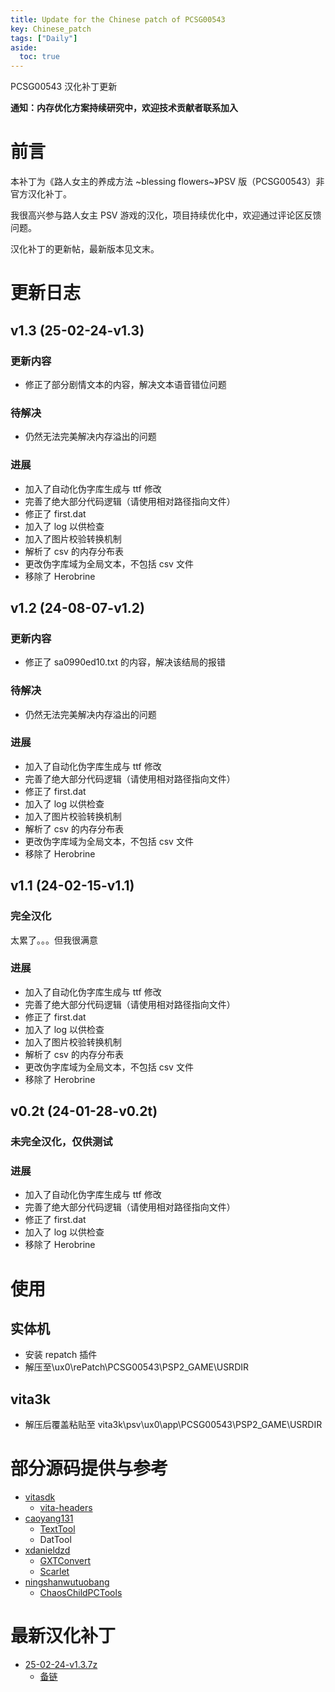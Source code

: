 ```yaml
---
title: Update for the Chinese patch of PCSG00543
key: Chinese_patch
tags: ["Daily"]
aside:
  toc: true
---
```


PCSG00543 汉化补丁更新 <!--more-->

**通知：内存优化方案持续研究中，欢迎技术贡献者联系加入**

# 前言

本补丁为《路人女主的养成方法 ~blessing flowers~》PSV 版（PCSG00543）非官方汉化补丁。

我很高兴参与路人女主 PSV 游戏的汉化，项目持续优化中，欢迎通过评论区反馈问题。

汉化补丁的更新帖，最新版本见文末。

# 更新日志

## v1.3 (25-02-24-v1.3)

### 更新内容

- 修正了部分剧情文本的内容，解决文本语音错位问题

### 待解决

- 仍然无法完美解决内存溢出的问题

### 进展

- 加入了自动化伪字库生成与 ttf 修改
- 完善了绝大部分代码逻辑（请使用相对路径指向文件）
- 修正了 first.dat
- 加入了 log 以供检查
- 加入了图片校验转换机制
- 解析了 csv 的内存分布表
- 更改伪字库域为全局文本，不包括 csv 文件
- 移除了 Herobrine

## v1.2 (24-08-07-v1.2)

### 更新内容

- 修正了 sa0990ed10.txt 的内容，解决该结局的报错

### 待解决

- 仍然无法完美解决内存溢出的问题

### 进展

- 加入了自动化伪字库生成与 ttf 修改
- 完善了绝大部分代码逻辑（请使用相对路径指向文件）
- 修正了 first.dat
- 加入了 log 以供检查
- 加入了图片校验转换机制
- 解析了 csv 的内存分布表
- 更改伪字库域为全局文本，不包括 csv 文件
- 移除了 Herobrine

## v1.1 (24-02-15-v1.1)

### 完全汉化

太累了。。。但我很满意

### 进展

- 加入了自动化伪字库生成与 ttf 修改
- 完善了绝大部分代码逻辑（请使用相对路径指向文件）
- 修正了 first.dat
- 加入了 log 以供检查
- 加入了图片校验转换机制
- 解析了 csv 的内存分布表
- 更改伪字库域为全局文本，不包括 csv 文件
- 移除了 Herobrine

## v0.2t (24-01-28-v0.2t)

### 未完全汉化，仅供测试

### 进展

- 加入了自动化伪字库生成与 ttf 修改
- 完善了绝大部分代码逻辑（请使用相对路径指向文件）
- 修正了 first.dat
- 加入了 log 以供检查
- 移除了 Herobrine

# 使用

## 实体机

- 安装 repatch 插件
- 解压至\ux0\rePatch\PCSG00543\PSP2_GAME\USRDIR

## vita3k

- 解压后覆盖粘贴至 vita3k\psv\ux0\app\PCSG00543\PSP2_GAME\USRDIR

# 部分源码提供与参考

- [vitasdk](https://github.com/vitasdk/)
  - [vita-headers](https://github.com/vitasdk/vita-headers)
- [caoyang131](https://github.com/caoyang131/)
  - [TextTool](https://github.com/caoyang131/TextTool)
  - DatTool
- [xdanieldzd](https://github.com/xdanieldzd/)
  - [GXTConvert](https://github.com/xdanieldzd/GXTConvert)
  - [Scarlet](https://github.com/xdanieldzd/Scarlet)
- [ningshanwutuobang](https://github.com/ningshanwutuobang/)
  - [ChaosChildPCTools](https://github.com/ningshanwutuobang/ChaosChildPCTools)

# 最新汉化补丁

- [25-02-24-v1.3.7z](https://zuckertech-my.sharepoint.com/:u:/g/personal/jex_zuckertech_onmicrosoft_com/EaW8OOasEzVIuDePsp-HRZcBEhXrDWPZcUxue6CAxchXfg?e=B5xxe4)
  - [备链](https://gofile.io/d/i5Jmjk)
